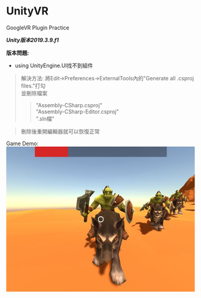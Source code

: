 # UnityVR
 GoogleVR Plugin Practice

***Unity版本2019.3.9.f1***

**版本問題:**
* using UnityEngine.UI找不到組件
> 解決方法:
> 將Edit->Preferences->ExternalTools內的"Generate all .csproj files."打勾  
> 並刪除檔案  
>>  "Assembly-CSharp.csproj"  
>>  "Assembly-CSharp-Editor.csproj"  
>>  ".sln檔"  

> 刪除後重開編輯器就可以恢復正常  

Game Demo:  
![](game.JPG "demo")  



